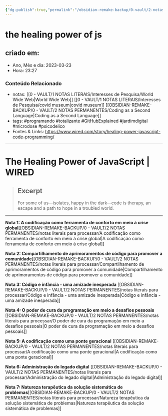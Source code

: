 ```yaml
---
{"dg-publish":true,"permalink":"/obsidian-remake-backup/0-vault/2-notas-permanentes/the-healing-power-of-js/","tags":["permanente","programando","totalizante","GitHubExplained","jardimdigital","microdose","psicodelico"],"dgHomeLink":true,"dgShowLocalGraph":true,"dgShowFileTree":true,"dgEnableSearch":true,"noteIcon":""}
---
```


# the healing power of js

## criado em: 
-  Ano, Mês e dia: 2023-03-23
- Hora: 23:27

### Conteúdo Relacionado
- notas: [[0 - VAULT/1 NOTAS LITERAIS/Interesses de Pesquisa/World Wide Web\|World Wide Web]]
  [[0 - VAULT/1 NOTAS LITERAIS/Interesses de Pesquisa/covid museum\|covid museum]]
  [[OBSIDIAN-REMAKE-BACKUP/0 - VAULT/2 NOTAS PERMANENTES/Coding as a Second Language\|Coding as a Second Language]]
- tags: #programando #totalizante #GitHubExplained #jardimdigital #microdose #psicodelico 
- Fontes & Links: https://www.wired.com/story/healing-power-javascript-code-programming/
---

# The Healing Power of JavaScript | WIRED

> ## Excerpt
> For some of us—isolates, happy in the dark—code is therapy, an escape and a path to hope in a troubled world.

---

**Nota 1: A codificação como ferramenta de conforto em meio à crise global**[[OBSIDIAN-REMAKE-BACKUP/0 - VAULT/2 NOTAS PERMANENTES/notas literais para processar/A codificação como ferramenta de conforto em meio à crise global\|A codificação como ferramenta de conforto em meio à crise global]]

**Nota 2: Compartilhamento de aprimoramentos de código para promover a comunidade**[[OBSIDIAN-REMAKE-BACKUP/0 - VAULT/2 NOTAS PERMANENTES/notas literais para processar/Compartilhamento de aprimoramentos de código para promover a comunidade\|Compartilhamento de aprimoramentos de código para promover a comunidade]]

**Nota 3: Código e infância - uma amizade inesperada**
[[OBSIDIAN-REMAKE-BACKUP/0 - VAULT/2 NOTAS PERMANENTES/notas literais para processar/Código e infância - uma amizade inesperada\|Código e infância - uma amizade inesperada]]

**Nota 4: O poder de cura da programação em meio a desafios pessoais**
[[OBSIDIAN-REMAKE-BACKUP/0 - VAULT/2 NOTAS PERMANENTES/notas literais para processar/O poder de cura da programação em meio a desafios pessoais\|O poder de cura da programação em meio a desafios pessoais]]

**Nota 5: A codificação como uma ponte geracional**
[[OBSIDIAN-REMAKE-BACKUP/0 - VAULT/2 NOTAS PERMANENTES/notas literais para processar/A codificação como uma ponte geracional\|A codificação como uma ponte geracional]]

**Nota 6: Administração do legado digital**
[[OBSIDIAN-REMAKE-BACKUP/0 - VAULT/2 NOTAS PERMANENTES/notas literais para processar/Administração do legado digital\|Administração do legado digital]]

**Nota 7: Natureza terapêutica da solução sistemática de problemas**[[OBSIDIAN-REMAKE-BACKUP/0 - VAULT/2 NOTAS PERMANENTES/notas literais para processar/Natureza terapêutica da solução sistemática de problemas\|Natureza terapêutica da solução sistemática de problemas]]